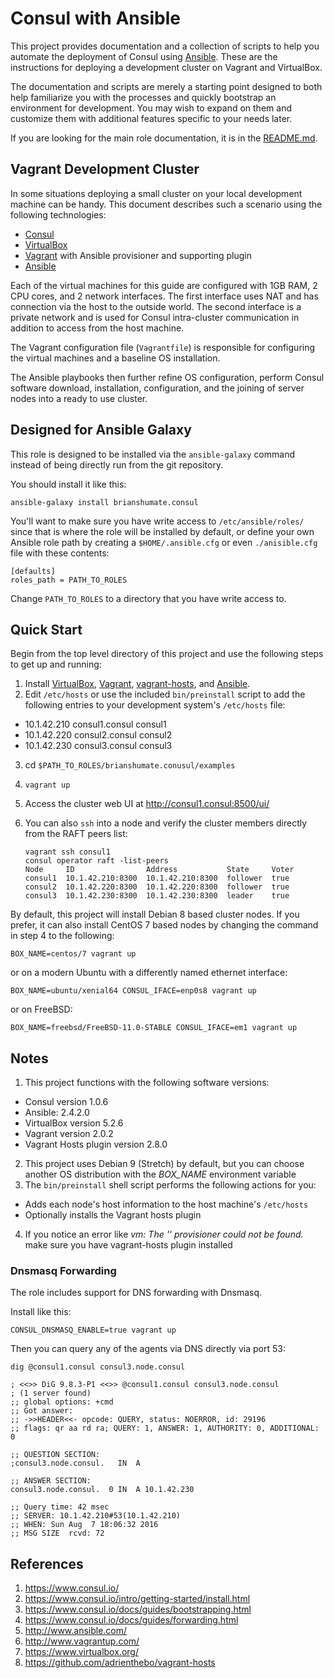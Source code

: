 # Consul with Ansible

This project provides documentation and a collection of scripts to help you automate the deployment of Consul using [Ansible](https://www.ansible.com/). These are the instructions for deploying a development cluster on Vagrant and VirtualBox.

The documentation and scripts are merely a starting point designed to both help familiarize you with the processes and quickly bootstrap an environment for development. You may wish to expand on them and customize them with additional features specific to your needs later.

If you are looking for the main role documentation, it is in the [README.md](https://github.com/brianshumate/ansible-consul/blob/master/README.md).

## Vagrant Development Cluster

In some situations deploying a small cluster on your local development machine can be handy. This document describes such a scenario using the following technologies:

* [Consul](https://consul.io)
* [VirtualBox](https://www.virtualbox.org/)
* [Vagrant](http://www.vagrantup.com/) with Ansible provisioner and
  supporting plugin
* [Ansible](https://www.ansible.com/)

Each of the virtual machines for this guide are configured with 1GB RAM, 2 CPU cores, and 2 network interfaces. The first interface uses NAT and has connection via the host to the outside world. The second interface is a private network and is used for Consul intra-cluster communication in addition to access from the host machine.

The Vagrant configuration file (`Vagrantfile`) is responsible for configuring the virtual machines and a baseline OS installation.

The Ansible playbooks then further refine OS configuration, perform Consul software download, installation, configuration, and the joining of server nodes into a ready to use cluster.

## Designed for Ansible Galaxy

This role is designed to be installed via the `ansible-galaxy` command instead of being directly run from the git repository.

You should install it like this:

```
ansible-galaxy install brianshumate.consul
```

You'll want to make sure you have write access to `/etc/ansible/roles/` since that is where the role will be installed by default, or define your own Ansible role path by creating a `$HOME/.ansible.cfg` or even `./anisible.cfg`
file with these contents:

```
[defaults]
roles_path = PATH_TO_ROLES
```

Change `PATH_TO_ROLES` to a directory that you have write access to.

## Quick Start

Begin from the top level directory of this project and use the following steps to get up and running:

1. Install [VirtualBox](https://www.virtualbox.org/wiki/Downloads), [Vagrant](http://downloads.vagrantup.com/), [vagrant-hosts](https://github.com/adrienthebo/vagrant-hosts), and [Ansible](http://docs.ansible.com/ansible/intro_installation.html).
2. Edit `/etc/hosts` or use the included `bin/preinstall` script to add
   the following entries to your development system's `/etc/hosts` file:
 * 10.1.42.210 consul1.consul consul1
 * 10.1.42.220 consul2.consul consul2
 * 10.1.42.230 consul3.consul consul3
3. cd `$PATH_TO_ROLES/brianshumate.conusul/examples`
4. `vagrant up`
5. Access the cluster web UI at http://consul1.consul:8500/ui/
6. You can also `ssh` into a node and verify the cluster members directly
   from the RAFT peers list:

    ```
    vagrant ssh consul1
    consul operator raft -list-peers
    Node     ID                Address           State     Voter
    consul1  10.1.42.210:8300  10.1.42.210:8300  follower  true
    consul2  10.1.42.220:8300  10.1.42.220:8300  follower  true
    consul3  10.1.42.230:8300  10.1.42.230:8300  leader    true
    ```

By default, this project will install Debian 8 based cluster nodes. If you
prefer, it can also install CentOS 7 based nodes by changing the command
in step 4 to the following:

```
BOX_NAME=centos/7 vagrant up
```

or on a modern Ubuntu with a differently named ethernet interface:

```
BOX_NAME=ubuntu/xenial64 CONSUL_IFACE=enp0s8 vagrant up
```

or on FreeBSD:

```
BOX_NAME=freebsd/FreeBSD-11.0-STABLE CONSUL_IFACE=em1 vagrant up
```

## Notes

1. This project functions with the following software versions:
  * Consul version 1.0.6
  * Ansible: 2.4.2.0
  * VirtualBox version 5.2.6
  * Vagrant version 2.0.2
  * Vagrant Hosts plugin version 2.8.0
2. This project uses Debian 9 (Stretch) by default, but you can choose another OS distribution with the *BOX_NAME* environment variable
3. The `bin/preinstall` shell script performs the following actions for you:
 * Adds each node's host information to the host machine's `/etc/hosts`
 * Optionally installs the Vagrant hosts plugin
4. If you notice an error like *vm: The '' provisioner could not be found.*
   make sure you have vagrant-hosts plugin installed

### Dnsmasq Forwarding

The role includes support for DNS forwarding with Dnsmasq.

Install like this:

```
CONSUL_DNSMASQ_ENABLE=true vagrant up
```

Then you can query any of the agents via DNS directly via port 53:

```
dig @consul1.consul consul3.node.consul

; <<>> DiG 9.8.3-P1 <<>> @consul1.consul consul3.node.consul
; (1 server found)
;; global options: +cmd
;; Got answer:
;; ->>HEADER<<- opcode: QUERY, status: NOERROR, id: 29196
;; flags: qr aa rd ra; QUERY: 1, ANSWER: 1, AUTHORITY: 0, ADDITIONAL: 0

;; QUESTION SECTION:
;consul3.node.consul.   IN  A

;; ANSWER SECTION:
consul3.node.consul.  0 IN  A 10.1.42.230

;; Query time: 42 msec
;; SERVER: 10.1.42.210#53(10.1.42.210)
;; WHEN: Sun Aug  7 18:06:32 2016
;; MSG SIZE  rcvd: 72
```

## References

1. https://www.consul.io/
2. https://www.consul.io/intro/getting-started/install.html
3. https://www.consul.io/docs/guides/bootstrapping.html
4. https://www.consul.io/docs/guides/forwarding.html
5. http://www.ansible.com/
6. http://www.vagrantup.com/
7. https://www.virtualbox.org/
8. https://github.com/adrienthebo/vagrant-hosts
